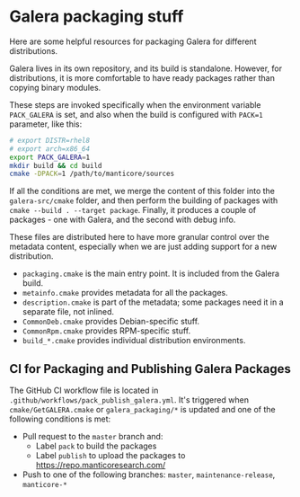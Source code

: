 # Galera packaging stuff

Here are some helpful resources for packaging Galera for different distributions.

Galera lives in its own repository, and its build is standalone.
However, for distributions, it is more comfortable to have ready packages rather than copying binary modules.

These steps are invoked specifically when the environment variable `PACK_GALERA` is set, and also when the build is configured with `PACK=1` parameter, like this:

```bash
# export DISTR=rhel8
# export arch=x86_64
export PACK_GALERA=1
mkdir build && cd build
cmake -DPACK=1 /path/to/manticore/sources
```

If all the conditions are met, we merge the content of this folder into the `galera-src/cmake` folder, and then  perform the building of packages with `cmake --build . --target package`. Finally, it produces a couple of packages - one with Galera, and the second with debug info.

These files are distributed here to have more granular control over the metadata content, especially when we are just adding support for a new distribution.

* `packaging.cmake` is the main entry point. It is included from the Galera build.
* `metainfo.cmake` provides metadata for all the packages.
* `description.cmake` is part of the metadata; some packages need it in a separate file, not inlined.
* `CommonDeb.cmake` provides Debian-specific stuff.
* `CommonRpm.cmake` provides RPM-specific stuff.
* `build_*.cmake` provides individual distribution environments.

## CI for Packaging and Publishing Galera Packages

The GitHub CI workflow file is located in `.github/workflows/pack_publish_galera.yml`. It's triggered when `cmake/GetGALERA.cmake` or `galera_packaging/*` is updated and one of the following conditions is met:
- Pull request to the `master` branch and:
  - Label `pack` to build the packages
  - Label `publish` to upload the packages to https://repo.manticoresearch.com/
- Push to one of the following branches: `master`, `maintenance-release`, `manticore-*`
